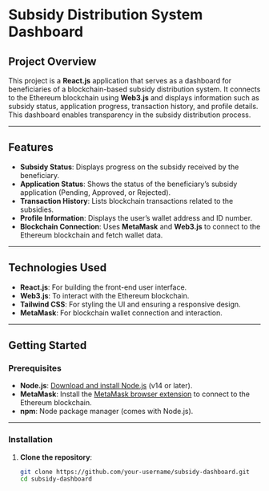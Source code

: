 # **Subsidy Distribution System Dashboard**

## **Project Overview**

This project is a **React.js** application that serves as a dashboard for beneficiaries of a blockchain-based subsidy distribution system. It connects to the Ethereum blockchain using **Web3.js** and displays information such as subsidy status, application progress, transaction history, and profile details. This dashboard enables transparency in the subsidy distribution process.

---

## **Features**

- **Subsidy Status**: Displays progress on the subsidy received by the beneficiary.
- **Application Status**: Shows the status of the beneficiary’s subsidy application (Pending, Approved, or Rejected).
- **Transaction History**: Lists blockchain transactions related to the subsidies.
- **Profile Information**: Displays the user’s wallet address and ID number.
- **Blockchain Connection**: Uses **MetaMask** and **Web3.js** to connect to the Ethereum blockchain and fetch wallet data.

---

## **Technologies Used**

- **React.js**: For building the front-end user interface.
- **Web3.js**: To interact with the Ethereum blockchain.
- **Tailwind CSS**: For styling the UI and ensuring a responsive design.
- **MetaMask**: For blockchain wallet connection and interaction.

---

## **Getting Started**

### **Prerequisites**

- **Node.js**: [Download and install Node.js](https://nodejs.org/) (v14 or later).
- **MetaMask**: Install the [MetaMask browser extension](https://metamask.io/) to connect to the Ethereum blockchain.
- **npm**: Node package manager (comes with Node.js).

---

### **Installation**

1. **Clone the repository**:

   ```bash
   git clone https://github.com/your-username/subsidy-dashboard.git
   cd subsidy-dashboard
